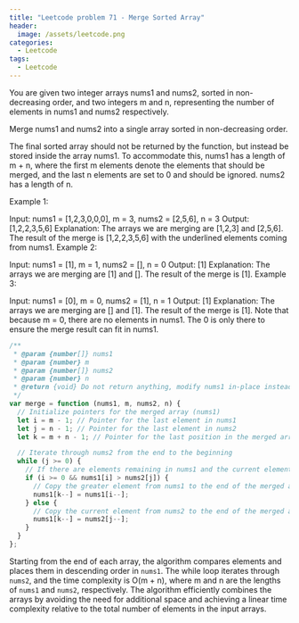 ```yaml
---
title: "Leetcode problem 71 - Merge Sorted Array"
header:
  image: /assets/leetcode.png
categories:
  - Leetcode
tags:
  - Leetcode
---
```


You are given two integer arrays nums1 and nums2, sorted in non-decreasing order, and two integers m and n, representing the number of elements in nums1 and nums2 respectively.

Merge nums1 and nums2 into a single array sorted in non-decreasing order.

The final sorted array should not be returned by the function, but instead be stored inside the array nums1. To accommodate this, nums1 has a length of m + n, where the first m elements denote the elements that should be merged, and the last n elements are set to 0 and should be ignored. nums2 has a length of n.

Example 1:

Input: nums1 = [1,2,3,0,0,0], m = 3, nums2 = [2,5,6], n = 3
Output: [1,2,2,3,5,6]
Explanation: The arrays we are merging are [1,2,3] and [2,5,6].
The result of the merge is [1,2,2,3,5,6] with the underlined elements coming from nums1.
Example 2:

Input: nums1 = [1], m = 1, nums2 = [], n = 0
Output: [1]
Explanation: The arrays we are merging are [1] and [].
The result of the merge is [1].
Example 3:

Input: nums1 = [0], m = 0, nums2 = [1], n = 1
Output: [1]
Explanation: The arrays we are merging are [] and [1].
The result of the merge is [1].
Note that because m = 0, there are no elements in nums1. The 0 is only there to ensure the merge result can fit in nums1.

```js
/**
 * @param {number[]} nums1
 * @param {number} m
 * @param {number[]} nums2
 * @param {number} n
 * @return {void} Do not return anything, modify nums1 in-place instead.
 */
var merge = function (nums1, m, nums2, n) {
  // Initialize pointers for the merged array (nums1)
  let i = m - 1; // Pointer for the last element in nums1
  let j = n - 1; // Pointer for the last element in nums2
  let k = m + n - 1; // Pointer for the last position in the merged array (nums1)

  // Iterate through nums2 from the end to the beginning
  while (j >= 0) {
    // If there are elements remaining in nums1 and the current element in nums1 is greater
    if (i >= 0 && nums1[i] > nums2[j]) {
      // Copy the greater element from nums1 to the end of the merged array
      nums1[k--] = nums1[i--];
    } else {
      // Copy the current element from nums2 to the end of the merged array
      nums1[k--] = nums2[j--];
    }
  }
};
```

Starting from the end of each array, the algorithm compares elements and places them in descending order in `nums1`. The while loop iterates through `nums2`, and the time complexity is O(m + n), where m and n are the lengths of `nums1` and `nums2`, respectively. The algorithm efficiently combines the arrays by avoiding the need for additional space and achieving a linear time complexity relative to the total number of elements in the input arrays.
